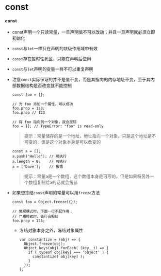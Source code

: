 # const

#### const

- const声明一个只读常量，一旦声明值不可以改动；并且一旦声明就必须立即初始化

- `const`与`let`一样只在声明的块级作用域中有效

- `const`存在暂时性死区，只能在声明后使用

- `const`与`let`声明的变量一样不可以重复声明

- 注意`const`实际保证的并不是值不变，而是其指向的内存地址不变，至于其内部数据结构是否改变就不能控制

  ```shell
  const foo = {};
  
  // 为 foo 添加一个属性，可以成功
  foo.prop = 123;
  foo.prop // 123
  
  // 将 foo 指向另一个对象，就会报错
  foo = {}; // TypeError: "foo" is read-only
  ```

  >  提示：常量储存的是一个地址，地址指向一个对象，只是这个地址是不可变的，但是这个对象本身是可以改变的

  ```shell
  const a = [];
  a.push('Hello'); // 可执行
  a.length = 0;    // 可执行
  a = ['Dave'];    // 报错
  ```

  > 提示：常量a是一个数组，这个数组本身是可写的，但是如果将另外一个数组复制给a的话就会报错

- 如果想冻结`const`声明的常量可以用`freeze`方法

  ```shell
  const foo = Object.freeze({});
  
  // 常规模式时，下面一行不起作用；
  // 严格模式时，该行会报错
  foo.prop = 123;
  ```

  - 冻结对象本身之外，冻结对象属性

    ```shell
    var constantize = (obj) => {
      Object.freeze(obj);
      Object.keys(obj).forEach( (key, i) => {
        if ( typeof obj[key] === 'object' ) {
          constantize( obj[key] );
        }
      });
    };
    ```

    